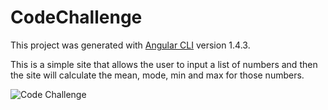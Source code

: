 # CodeChallenge

This project was generated with [Angular CLI](https://github.com/angular/angular-cli) version 1.4.3.

This is a simple site that allows the user to input a list of numbers and then the site will calculate the mean, mode, min and max for those numbers.

![Code Challenge](https://pbs.twimg.com/media/DLJV1ASW0AIZAcC.jpg)
